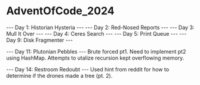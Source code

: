 # AdventOfCode_2024
--- Day 1: Historian Hysteria ---
--- Day 2: Red-Nosed Reports ---
--- Day 3: Mull It Over ---
--- Day 4: Ceres Search ---
--- Day 5: Print Queue ---
--- Day 9: Disk Fragmenter ---

--- Day 11: Plutonian Pebbles ---
    Brute forced pt1. Need to implement pt2 using HashMap. Attempts to utalize recursion kept overflowing memory.
    
--- Day 14: Restroom Redoubt ---
    Used hint from reddit for how to determine if the drones made a tree (pt. 2). 
